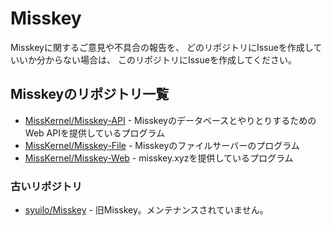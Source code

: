 # Misskey
Misskeyに関するご意見や不具合の報告を、
どのリポジトリにIssueを作成していいか分からない場合は、
このリポジトリにIssueを作成してください。

## Misskeyのリポジトリ一覧
* [MissKernel/Misskey-API](https://github.com/MissKernel/Misskey-API) - MisskeyのデータベースとやりとりするためのWeb APIを提供しているプログラム
* [MissKernel/Misskey-File](https://github.com/MissKernel/Misskey-File) - Misskeyのファイルサーバーのプログラム
* [MissKernel/Misskey-Web](https://github.com/MissKernel/Misskey-Web) - misskey.xyzを提供しているプログラム

### 古いリポジトリ
* [syuilo/Misskey](https://github.com/syuilo/Misskey) - 旧Misskey。メンテナンスされていません。
